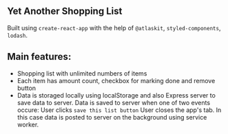 ## Yet Another Shopping List

Built using `create-react-app` with the help of `@atlaskit`, `styled-components`, `lodash`.

## Main features:
- Shopping list with unlimited numbers of items
- Each item has amount count, checkbox for marking done and remove button
- Data is storaged locally using localStorage and also Express server to save data to server. Data is saved to server when one of two events occure:
	User clicks `save this list button`
	User closes the app's tab. In this case data is posted to server on the background using service worker.